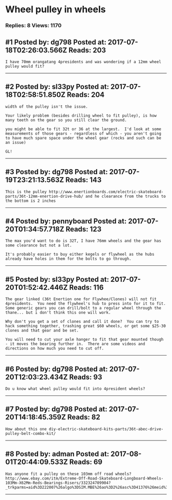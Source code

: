 # Wheel pulley in wheels

### Replies: 8 Views: 1170

## \#1 Posted by: dg798 Posted at: 2017-07-18T02:26:03.566Z Reads: 203

```
I have 70mm orangatang 4presidents and was wondering if a 12mm wheel pulley would fit?
```

---
## \#2 Posted by: sl33py Posted at: 2017-07-18T02:58:51.850Z Reads: 204

```
width of the pulley isn't the issue.

Your likely problem (besides drilling wheel to fit pulley), is how many teeth on the gear so you still clear the ground.

you might be able to fit 32t or 36 at the largest.  I'd look at some measurements of those gears - regardless of which - you aren't going to have much spare space under the wheel gear (rocks and such can be an issue)

GL!
```

---
## \#3 Posted by: dg798 Posted at: 2017-07-19T23:21:13.563Z Reads: 143

```
This is the pulley http://www.enertionboards.com/electric-skateboard-parts/36t-12mm-enertion-drive-hub/ and he clearance from the trucks to the bottom is 2 inches
```

---
## \#4 Posted by: pennyboard Posted at: 2017-07-20T01:34:57.718Z Reads: 123

```
The max you'd want to do is 32T, I have 76mm wheels and the gear has some clearance but not a lot. 

It's probably easier to buy either kegels or flywheel as the hubs already have holes in them for the bolts to go through.
```

---
## \#5 Posted by: sl33py Posted at: 2017-07-20T01:52:42.446Z Reads: 116

```
The gear linked (36t Enertion one for Flywhee/Clones) will not fit 4presidents.  You need the flywheel's hub to press into for it to fit.  Some generic gears you can drill/bolt to a regular wheel through the thane... but i don't think this one will work.  

Why don't you get a set of clones and call it done?  You can try to hack something together, trashing great $60 wheels, or get some $25-30 clones and that gear and be set.

You will need to cut your axle hanger to fit that gear mounted though - it moves the bearing further in.  There are some videos and directions on how much you need to cut off.
```

---
## \#6 Posted by: dg798 Posted at: 2017-07-20T12:03:23.434Z Reads: 93

```
Do u know what wheel pulley would fit into 4president wheels?
```

---
## \#7 Posted by: dg798 Posted at: 2017-07-20T14:18:45.359Z Reads: 82

```
How about this one diy-electric-skateboard-kits-parts/36t-abec-drive-pulley-belt-combo-kit/
```

---
## \#8 Posted by: adman Posted at: 2017-08-01T20:44:09.533Z Reads: 69

```
Has anyone fit a pulley on these 103mm off road wheels?
http://www.ebay.com/itm/Extreme-Off-Road-Skateboard-Longboard-Wheels-103Mm-X62Mm-Reds-Bearings-Risers/332324709904?_trkparms=aid%3D222007%26algo%3DSIM.MBE%26ao%3D2%26asc%3D41376%26meid%3D4a4794229bce4c54876dd6ca3ef4b657%26pid%3D100005%26rk%3D5%26rkt%3D6%26sd%3D263100460659&_trksid=p2047675.c100005.m1851
```

---
